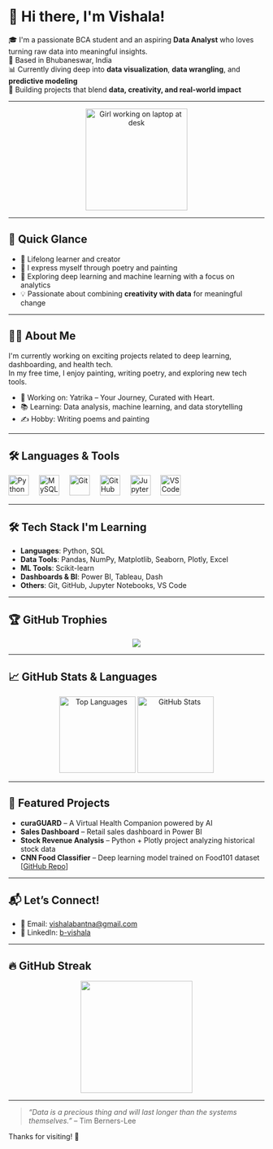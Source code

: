 # 👋 Hi there, I'm Vishala!

🎓 I'm a passionate BCA student and an aspiring **Data Analyst** who loves turning raw data into meaningful insights.  
📍 Based in Bhubaneswar, India  
📊 Currently diving deep into **data visualization**, **data wrangling**, and **predictive modeling**  
🚀 Building projects that blend **data, creativity, and real-world impact**

---

<div align="center">
  <img height="200" src="https://cdn.pixabay.com/photo/2021/01/15/10/48/woman-5919923_1280.jpg" alt="Girl working on laptop at desk" />
</div>

---

## 🌟 Quick Glance

- 🌱 Lifelong learner and creator  
- 🎨 I express myself through poetry and painting  
- 🤖 Exploring deep learning and machine learning with a focus on analytics  
- 💡 Passionate about combining **creativity with data** for meaningful change

---

## 👩‍💻 About Me

I'm currently working on exciting projects related to deep learning, dashboarding, and health tech.  
In my free time, I enjoy painting, writing poetry, and exploring new tech tools.  
  
- 🔭 Working on: Yatrika – Your Journey, Curated with Heart.  
- 📚 Learning: Data analysis, machine learning, and data storytelling  
- ✍ Hobby: Writing poems and painting

---

## 🛠 Languages & Tools

<div align="left">
  <img src="https://cdn.jsdelivr.net/gh/devicons/devicon/icons/python/python-original.svg" height="40" alt="Python" />
  <img width="12" />
  <img src="https://cdn.jsdelivr.net/gh/devicons/devicon/icons/mysql/mysql-original-wordmark.svg" height="40" alt="MySQL" />
  <img width="12" />
  <img src="https://cdn.jsdelivr.net/gh/devicons/devicon/icons/git/git-original.svg" height="40" alt="Git" />
  <img width="12" />
  <img src="https://cdn.jsdelivr.net/gh/devicons/devicon/icons/github/github-original.svg" height="40" alt="GitHub" />
  <img width="12" />
  <img src="https://cdn.jsdelivr.net/gh/devicons/devicon/icons/jupyter/jupyter-original.svg" height="40" alt="Jupyter" />
  <img width="12" />
  <img src="https://cdn.jsdelivr.net/gh/devicons/devicon/icons/vscode/vscode-original.svg" height="40" alt="VS Code" />
</div>

---

## 🛠️ Tech Stack I'm Learning

- **Languages**: Python, SQL  
- **Data Tools**: Pandas, NumPy, Matplotlib, Seaborn, Plotly, Excel  
- **ML Tools**: Scikit-learn  
- **Dashboards & BI**: Power BI, Tableau, Dash  
- **Others**: Git, GitHub, Jupyter Notebooks, VS Code

---

## 🏆 GitHub Trophies

<p align="center">
  <img src="https://github-profile-trophy.vercel.app/?username=vishala121325&theme=algolia&no-bg=true&margin-w=15" />
</p>

---

## 📈 GitHub Stats & Languages

<p align="center">
  <img src="https://github-readme-stats.vercel.app/api/top-langs/?username=vishala121325&layout=compact&theme=vision-friendly-dark" alt="Top Languages" height="150"/>
  <img src="https://github-readme-stats.vercel.app/api?username=vishala121325&show_icons=true&theme=vision-friendly-dark&hide=stars,issues" alt="GitHub Stats" height="150"/>
</p>

---

## 📂 Featured Projects

- **curaGUARD** – A Virtual Health Companion powered by AI  
- **Sales Dashboard** – Retail sales dashboard in Power BI  
- **Stock Revenue Analysis** – Python + Plotly project analyzing historical stock data  
- **CNN Food Classifier** – Deep learning model trained on Food101 dataset [[GitHub Repo](https://github.com/Vishala121325/CNN_network_project)]

---

## 📬 Let’s Connect!

- 📧 Email: vishalabantna@gmail.com  
- 💼 LinkedIn: [b-vishala](https://www.linkedin.com/in/b-vishala/)  

---

## 🔥 GitHub Streak

<p align="center">
  <img src="https://streak-stats.demolab.com?user=vishala121325&theme=dark&hide_border=false" height="220" />
</p>

---

> *“Data is a precious thing and will last longer than the systems themselves.”* – Tim Berners-Lee  

Thanks for visiting! 🌟
